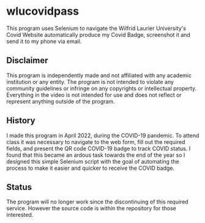# wlucovidpass

This program uses Selenium to navigate the Wilfrid Laurier University's Covid Website automatically produce my Covid Badge, screenshot it and send it to my phone via email.
## Disclaimer

This program is independently made and not affiliated with any academic institution or any entity. The program is not intended to violate any community guidelines or infringe on any copyrights or intellectual property. Everything in the video is not intended for use and does not reflect or represent anything outside of the program.



## History

I made this program in April 2022, during the COVID-19 pandemic. To attend class it was necessary to navigate to the web form, fill out the required fields, and present the QR code COVID-19 badge to track COVID status. I found that this became an ardous task towards the end of the year so I designed this simple Selenium script with the goal of automating the process to make it easier and quicker to receive the COVID badge. 
## Status

The program will no longer work since the discontinuing of this required service. However the source code is within the repository for those interested.

